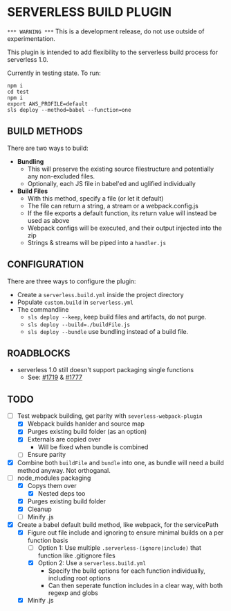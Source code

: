 # SERVERLESS BUILD PLUGIN

`*** WARNING ***` This is a development release, do not use outside of experimentation.

This plugin is intended to add flexibility to the serverless build process for serverless 1.0.

Currently in testing state. To run:
```
npm i
cd test
npm i
export AWS_PROFILE=default
sls deploy --method=babel --function=one
```

## BUILD METHODS

There are two ways to build:
- **Bundling**
    - This will preserve the existing source filestructure and potentially any non-excluded files.
    - Optionally, each JS file in babel'ed and uglified individually
- **Build Files**
    - With this method, specify a file (or let it default)
    - The file can return a string, a stream or a webpack.config.js
    - If the file exports a default function, its return value will instead be used as above
    - Webpack configs will be executed, and their output injected into the zip
    - Strings & streams will be piped into a `handler.js`

## CONFIGURATION

There are three ways to configure the plugin:
- Create a `serverless.build.yml` inside the project directory
- Populate `custom.build` in `serverless.yml`
- The commandline
    - `sls deploy --keep`, keep build files and artifacts, do not purge.
    - `sls deploy --build=./buildFile.js`
    - `sls deploy --bundle` use bundling instead of a build file.

## ROADBLOCKS
- serverless 1.0 still doesn't support packaging single functions
    - See: [#1719](https://github.com/serverless/serverless/issues/1719) & [#1777](https://github.com/serverless/serverless/issues/1777)

## TODO
- [ ] Test webpack building, get parity with `severless-webpack-plugin`
    - [x] Webpack builds hanlder and source map
    - [x] Purges existing build folder (as an option)
    - [x] Externals are copied over
        - Will be fixed when bundle is combined
    - [ ] Ensure parity

- [x] Combine both `buildFile` and `bundle` into one, as bundle will need a build method anyway. Not orthoganal.
- [ ] node_modules packaging
    - [x] Copys them over
        - [x] Nested deps too
    - [x] Purges existing build folder
    - [x] Cleanup
    - [ ] Minify .js

- [x] Create a babel default build method, like webpack, for the servicePath
    - [x] Figure out file include and ignoring to ensure minimal builds on a per function basis
        - [ ] Option 1: Use multiple `.serverless-(ignore|include)` that function like .gitignore files
        - [x] Option 2: Use a `serverless.build.yml`
            - Specify the build options for each function individually, including root options
            - Can then seperate function includes in a clear way, with both regexp and globs

    - [x] Minify .js

